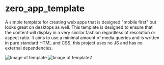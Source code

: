 # zero_app_template
A simple template for creating web apps that is designed "mobile first" but looks great on desktops as well. This template is designed to ensure that the content will display in a very similar fashion regardless of resolution or aspect ratio. It aims to use a minimal amount of media queries and is written in pure standard HTML and CSS, this project uses no JS and has no external dependencies. 

![Image of template](http://i.imgur.com/IZfYRvY.png)
![Image of template2](http://i.imgur.com/lLM0rBE.png)
